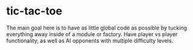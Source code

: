 # tic-tac-toe
The main goal here is to have as little global code as possible by tucking everything away inside of a module or factory. 
Have player vs player functionality, as well as AI opponents with multiple difficulty levels.
